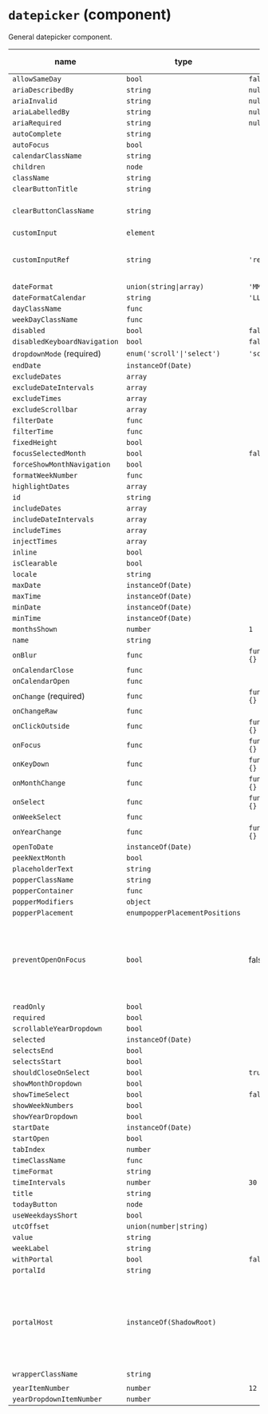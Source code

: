 # `datepicker` (component)

General datepicker component.

| name                         | type                           | default value   | description                                                                                   |
| ---------------------------- | ------------------------------ | --------------- | --------------------------------------------------------------------------------------------- |
| `allowSameDay`               | `bool`                         | `false`         |                                                                                               |
| `ariaDescribedBy`            | `string`                       | `null`          |                                                                                               |
| `ariaInvalid`                | `string`                       | `null`          |                                                                                               |
| `ariaLabelledBy`             | `string`                       | `null`          |                                                                                               |
| `ariaRequired`               | `string`                       | `null`          |                                                                                               |
| `autoComplete`               | `string`                       |                 |                                                                                               |
| `autoFocus`                  | `bool`                         |                 |                                                                                               |
| `calendarClassName`          | `string`                       |                 |                                                                                               |
| `children`                   | `node`                         |                 |                                                                                               |
| `className`                  | `string`                       |                 |                                                                                               |
| `clearButtonTitle`           | `string`                       |                 |                                                                                               |
| `clearButtonClassName`       | `string`                       |                 | Customize the clear button                                                                    |
| `customInput`                | `element`                      |                 |                                                                                               |
| `customInputRef`             | `string`                       | `'ref'`         | The property used to pass the ref callback                                                    |
| `dateFormat`                 | `union(string\|array)`         | `'MM/dd/yyyy'`  |                                                                                               |
| `dateFormatCalendar`         | `string`                       | `'LLLL yyyy'`   |                                                                                               |
| `dayClassName`               | `func`                         |                 |                                                                                               |
| `weekDayClassName`           | `func`                         |                 |                                                                                               |
| `disabled`                   | `bool`                         | `false`         |                                                                                               |
| `disabledKeyboardNavigation` | `bool`                         | `false`         |                                                                                               |
| `dropdownMode` (required)    | `enum('scroll'\|'select')`     | `'scroll'`      |                                                                                               |
| `endDate`                    | `instanceOf(Date)`             |                 |                                                                                               |
| `excludeDates`               | `array`                        |                 |                                                                                               |
| `excludeDateIntervals`       | `array`                        |                 |                                                                                               |
| `excludeTimes`               | `array`                        |                 |                                                                                               |
| `excludeScrollbar`           | `array`                        |                 |                                                                                               |
| `filterDate`                 | `func`                         |                 |                                                                                               |
| `filterTime`                 | `func`                         |                 |                                                                                               |
| `fixedHeight`                | `bool`                         |                 |                                                                                               |
| `focusSelectedMonth`         | `bool`                         | `false`         |                                                                                               |
| `forceShowMonthNavigation`   | `bool`                         |                 |                                                                                               |
| `formatWeekNumber`           | `func`                         |                 |                                                                                               |
| `highlightDates`             | `array`                        |                 |                                                                                               |
| `id`                         | `string`                       |                 |                                                                                               |
| `includeDates`               | `array`                        |                 |                                                                                               |
| `includeDateIntervals`       | `array`                        |                 |                                                                                               |
| `includeTimes`               | `array`                        |                 |                                                                                               |
| `injectTimes`                | `array`                        |                 |                                                                                               |
| `inline`                     | `bool`                         |                 |                                                                                               |
| `isClearable`                | `bool`                         |                 |                                                                                               |
| `locale`                     | `string`                       |                 |                                                                                               |
| `maxDate`                    | `instanceOf(Date)`             |                 |                                                                                               |
| `maxTime`                    | `instanceOf(Date)`             |                 |                                                                                               |
| `minDate`                    | `instanceOf(Date)`             |                 |                                                                                               |
| `minTime`                    | `instanceOf(Date)`             |                 |                                                                                               |
| `monthsShown`                | `number`                       | `1`             |                                                                                               |
| `name`                       | `string`                       |                 |                                                                                               |
| `onBlur`                     | `func`                         | `function() {}` |                                                                                               |
| `onCalendarClose`            | `func`                         |                 |                                                                                               |
| `onCalendarOpen`             | `func`                         |                 |                                                                                               |
| `onChange` (required)        | `func`                         | `function() {}` |                                                                                               |
| `onChangeRaw`                | `func`                         |                 |                                                                                               |
| `onClickOutside`             | `func`                         | `function() {}` |                                                                                               |
| `onFocus`                    | `func`                         | `function() {}` |                                                                                               |
| `onKeyDown`                  | `func`                         | `function() {}` |                                                                                               |
| `onMonthChange`              | `func`                         | `function() {}` |                                                                                               |
| `onSelect`                   | `func`                         | `function() {}` |                                                                                               |
| `onWeekSelect`               | `func`                         |                 |                                                                                               |
| `onYearChange`               | `func`                         | `function() {}` |                                                                                               |
| `openToDate`                 | `instanceOf(Date)`             |                 |                                                                                               |
| `peekNextMonth`              | `bool`                         |                 |                                                                                               |
| `placeholderText`            | `string`                       |                 |                                                                                               |
| `popperClassName`            | `string`                       |                 |                                                                                               |
| `popperContainer`            | `func`                         |                 |                                                                                               |
| `popperModifiers`            | `object`                       |                 |                                                                                               |
| `popperPlacement`            | `enumpopperPlacementPositions` |                 |                                                                                               |
| `preventOpenOnFocus`         | `bool`                         | false           | When this is true, the datepicker will not automatically open when the date field is focussed |
| `readOnly`                   | `bool`                         |                 |                                                                                               |
| `required`                   | `bool`                         |                 |                                                                                               |
| `scrollableYearDropdown`     | `bool`                         |                 |                                                                                               |
| `selected`                   | `instanceOf(Date)`             |                 |                                                                                               |
| `selectsEnd`                 | `bool`                         |                 |                                                                                               |
| `selectsStart`               | `bool`                         |                 |                                                                                               |
| `shouldCloseOnSelect`        | `bool`                         | `true`          |                                                                                               |
| `showMonthDropdown`          | `bool`                         |                 |                                                                                               |
| `showTimeSelect`             | `bool`                         | `false`         |                                                                                               |
| `showWeekNumbers`            | `bool`                         |                 |                                                                                               |
| `showYearDropdown`           | `bool`                         |                 |                                                                                               |
| `startDate`                  | `instanceOf(Date)`             |                 |                                                                                               |
| `startOpen`                  | `bool`                         |                 |                                                                                               |
| `tabIndex`                   | `number`                       |                 |                                                                                               |
| `timeClassName`              | `func`                         |                 |                                                                                               |
| `timeFormat`                 | `string`                       |                 |                                                                                               |
| `timeIntervals`              | `number`                       | `30`            |                                                                                               |
| `title`                      | `string`                       |                 |                                                                                               |
| `todayButton`                | `node`                         |                 |                                                                                               |
| `useWeekdaysShort`           | `bool`                         |                 |                                                                                               |
| `utcOffset`                  | `union(number\|string)`        |                 |                                                                                               |
| `value`                      | `string`                       |                 |                                                                                               |
| `weekLabel`                  | `string`                       |                 |                                                                                               |
| `withPortal`                 | `bool`                         | `false`         |                                                                                               |
| `portalId`                   | `string`                       |                 |                                                                                               |
| `portalHost`                 | `instanceOf(ShadowRoot)`       |                 | When set, portals will be attached to this ShadowRoot instead of the document body.           |
| `wrapperClassName`           | `string`                       |
|                              |
| `yearItemNumber`             | `number`                       | `12`            |                                                                                               |
| `yearDropdownItemNumber`     | `number`                       |                 |                                                                                               |
